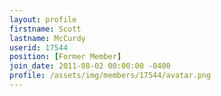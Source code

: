 ```yaml
---
layout: profile
firstname: Scott
lastname: McCurdy
userid: 17544
position: [Former Member]
join_date: 2011-08-02 00:00:00 -0400
profile: /assets/img/members/17544/avatar.png
---
```

